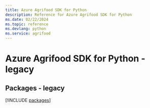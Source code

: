 ```yaml
---
title: Azure Agrifood SDK for Python
description: Reference for Azure Agrifood SDK for Python
ms.date: 02/22/2024
ms.topic: reference
ms.devlang: python
ms.service: agrifood
---
```

# Azure Agrifood SDK for Python - legacy
## Packages - legacy
[!INCLUDE [packages](agrifood-index.md)]